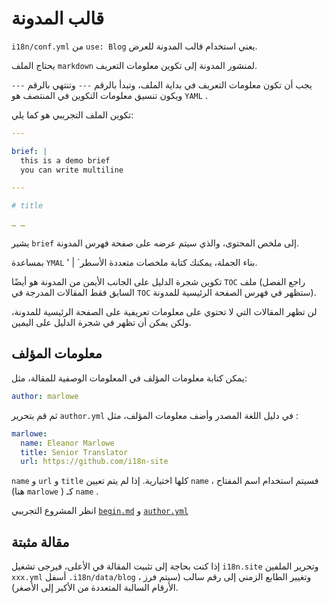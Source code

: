# قالب المدونة

`i18n/conf.yml` من `use: Blog` يعني استخدام قالب المدونة للعرض.

يحتاج الملف `markdown` لمنشور المدونة إلى تكوين معلومات التعريف.

يجب أن تكون معلومات التعريف في بداية الملف، وتبدأ بالرقم `---` وتنتهي بالرقم `---` ويكون تنسيق معلومات التكوين في المنتصف هو `YAML` .

تكوين الملف التجريبي هو كما يلي:

```yml
---

brief: |
  this is a demo brief
  you can write multiline

---

# title

… …
```

يشير `brief` إلى ملخص المحتوى، والذي سيتم عرضه على صفحة فهرس المدونة.

بمساعدة `YMAL` ' | `بناء الجملة، يمكنك كتابة ملخصات متعددة الأسطر.

تكوين شجرة الدليل على الجانب الأيمن من المدونة هو أيضًا `TOC` ملف (راجع الفصل السابق فقط المقالات المدرجة في `TOC` ستظهر في فهرس الصفحة الرئيسية للمدونة).

لن تظهر المقالات التي لا تحتوي على معلومات تعريفية على الصفحة الرئيسية للمدونة، ولكن يمكن أن تظهر في شجرة الدليل على اليمين.

## معلومات المؤلف

يمكن كتابة معلومات المؤلف في المعلومات الوصفية للمقالة، مثل:

```yml
author: marlowe
```

ثم قم بتحرير `author.yml` في دليل اللغة المصدر وأضف معلومات المؤلف، مثل :

```yml
marlowe:
  name: Eleanor Marlowe
  title: Senior Translator
  url: https://github.com/i18n-site
```

`name` و `url` و `title` كلها اختيارية. إذا لم يتم تعيين `name` ، فسيتم استخدام اسم المفتاح (هنا `marlowe` ) كـ `name` .

انظر المشروع التجريبي [`begin.md`](https://github.com/i18n-site/demo.i18n.site/blob/main/en/blog/news/begin.md?plain=1) و [`author.yml`](https://github.com/i18n-site/demo.i18n.site/blob/main/en/author.yml)

## مقالة مثبتة

إذا كنت بحاجة إلى تثبيت المقالة في الأعلى، فيرجى تشغيل `i18n.site` وتحرير الملفين `xxx.yml` أسفل `.i18n/data/blog` ، وتغيير الطابع الزمني إلى رقم سالب (سيتم فرز الأرقام السالبة المتعددة من الأكبر إلى الأصغر).